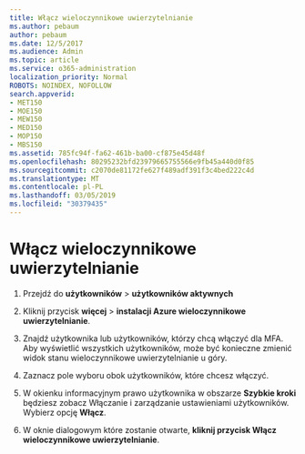 ```yaml
---
title: Włącz wieloczynnikowe uwierzytelnianie
ms.author: pebaum
author: pebaum
ms.date: 12/5/2017
ms.audience: Admin
ms.topic: article
ms.service: o365-administration
localization_priority: Normal
ROBOTS: NOINDEX, NOFOLLOW
search.appverid:
- MET150
- MOE150
- MEW150
- MED150
- MOP150
- MBS150
ms.assetid: 785fc94f-fa62-461b-ba00-cf875e45d48f
ms.openlocfilehash: 80295232bfd23979665755566e9fb45a440d0f85
ms.sourcegitcommit: c2070de81172fe627f489adf391f3c4bed222c4d
ms.translationtype: MT
ms.contentlocale: pl-PL
ms.lasthandoff: 03/05/2019
ms.locfileid: "30379435"
---
```

# <a name="enable-multi-factor-authentication"></a>Włącz wieloczynnikowe uwierzytelnianie

1. Przejdź do **użytkowników** \> **użytkowników aktywnych**
    
2. Kliknij przycisk **więcej** \> **instalacji Azure wieloczynnikowe uwierzytelnianie**. 
    
3. Znajdź użytkownika lub użytkowników, którzy chcą włączyć dla MFA. Aby wyświetlić wszystkich użytkowników, może być konieczne zmienić widok stanu wieloczynnikowe uwierzytelnianie u góry.
    
4. Zaznacz pole wyboru obok użytkowników, które chcesz włączyć.
    
5.  W okienku informacyjnym prawo użytkownika w obszarze **Szybkie kroki** będziesz zobacz Włączanie i zarządzanie ustawieniami użytkowników. Wybierz opcję **Włącz**. 
    
6. W oknie dialogowym które zostanie otwarte, **kliknij przycisk Włącz wieloczynnikowe uwierzytelnianie**. 
    

